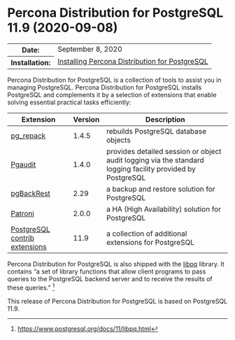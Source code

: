 # Percona Distribution for PostgreSQL 11.9 (2020-09-08)

<table class="docutils field-list" frame="void" rules="none">
  <colgroup>
    <col class="field-name">
    <col class="field-body">
  </colgroup>
  <tbody valign="top">
    <tr class="field-odd field">
      <th class="field-name">Date:</th>
      <td class="field-body">September 8, 2020</td>
    </tr>
    <tr class="field-even field">
      <th class="field-name">Installation:</th>
      <td class="field-body">
        <a class="reference external" href="https://www.percona.com/doc/postgresql/11/installing.html#">Installing Percona Distribution for PostgreSQL</a></td>
    </tr>
  </tbody>
</table> 




Percona Distribution for PostgreSQL is a collection of tools to assist you in managing PostgreSQL. Percona Distribution for PostgreSQL
installs PostgreSQL and complements it by a selection of extensions that
enable solving essential practical tasks efficiently:


| Extension           | Version        | Description                  |
| ------------------- | -------------- | ---------------------------- |
| [pg_repack](https://github.com/reorg/pg_repack) | 1.4.5   | rebuilds PostgreSQL database objects           |
| [Pgaudit](https://www.pgaudit.org/)             | 1.4.0   | provides detailed session or object audit logging via the standard logging facility provided by PostgreSQL                |
| [pgBackRest](https://pgbackrest.org/)           | 2.29    | a backup and restore solution for PostgreSQL       |
| [Patroni](https://patroni.readthedocs.io/en/latest/) | 2.0.0 | a HA (High Availability) solution for PostgreSQL |
| [PostgreSQL contrib extensions](https://www.postgresql.org/docs/11/contrib.html)                             | 11.9   | a collection of additional extensions for PostgreSQL |


Percona Distribution for PostgreSQL is also shipped with the [libpq](https://www.postgresql.org/docs/11/libpq.html) library. It contains “a set of
library functions that allow client programs to pass queries to the PostgreSQL
backend server and to receive the results of these queries.” [^1]

This release of Percona Distribution for PostgreSQL is based on PostgreSQL 11.9.

[^1]: https://www.postgresql.org/docs/11/libpq.html

